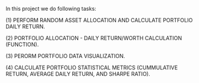 In this project we do following tasks:

(1) PERFORM RANDOM ASSET ALLOCATION AND CALCULATE PORTFOLIO DAILY RETURN.

(2) PORTFOLIO ALLOCATION - DAILY RETURN/WORTH CALCULATION (FUNCTION).

(3) PERORM PORTFOLIO DATA VISUALIZATION.

(4) CALCULATE PORTFOLIO STATISTICAL METRICS (CUMMULATIVE RETURN, AVERAGE DAILY RETURN, AND SHARPE RATIO).
